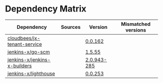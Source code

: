 # Dependency Matrix

Dependency | Sources | Version | Mismatched versions
---------- | ------- | ------- | -------------------
[cloudbees/jx-tenant-service](https://github.com/cloudbees/jx-tenant-service) |  | [0.0.162](https://github.com/cloudbees/jx-tenant-service/releases/tag/v0.0.162) | 
[jenkins-x/go-scm](https://github.com/jenkins-x/go-scm) |  | [1.5.55]() | 
[jenkins-x/jenkins-x-builders](https://github.com/jenkins-x/jenkins-x-builders) |  | [2.0.943-285]() | 
[jenkins-x/lighthouse](https://github.com/jenkins-x/lighthouse) |  | [0.0.253]() | 
